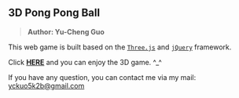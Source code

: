 ## 3D Pong Pong Ball
> **Author: Yu-Cheng Guo**

This web game is built based on the [`Three.js`](https://threejs.org/) and [`jQuery`](https://jquery.com/) framework.

Click [**HERE**](https://frankguoyc.github.io/3D_Pong_Pong_Ball/) and you can enjoy the 3D game. ^_^

If you have any question, you can contact me via my mail: yckuo5k2b@gmail.com



